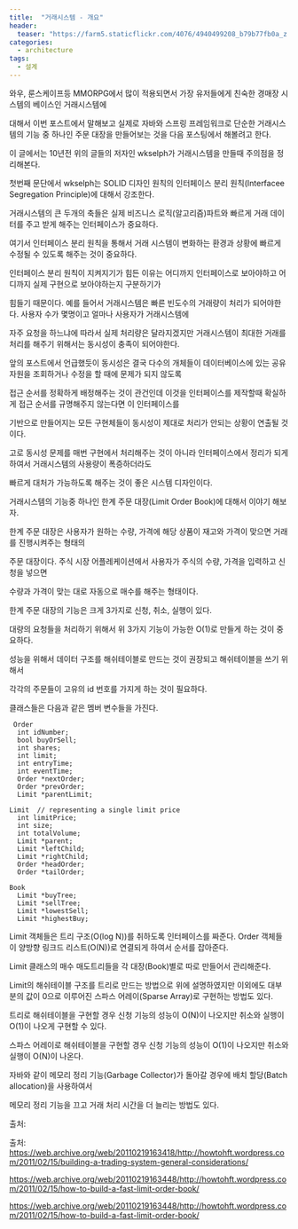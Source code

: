 ```yaml
---
title:  "거래시스템 - 개요"
header:
  teaser: "https://farm5.staticflickr.com/4076/4940499208_b79b77fb0a_z.jpg"
categories: 
  - architecture
tags:
  - 설계
---
```


   와우, 룬스케이프등 MMORPG에서 많이 적용되면서 가장 유저들에게 친숙한 경매장 시스템의 베이스인 거래시스템에
  
 대해서 이번 포스트에서 말해보고 실제로 자바와 스프링 프레임워크로 단순한 거래시스템의 기능 중 하나인 주문 대장을 만들어보는 것을 다음 포스팅에서 해볼려고 한다.
 
 이 글에서는 10년전 위의 글들의 저자인 wkselph가 거래시스템을 만들때 주의점을 정리해본다.
 
 첫번째 문단에서 wkselph는 SOLID 디자인 원칙의 인터페이스 분리 원칙(Interfacee Segregation Principle)에 대해서 강조한다.
 
 거래시스템의 큰 두개의 축들은 실제 비즈니스 로직(알고리즘)파트와 빠르게 거래 데이터를 주고 받게 해주는 인터페이스가 중요하다.
 
 여기서 인터페이스 분리 원칙을 통해서 거래 시스템이 변화하는 환경과 상황에 빠르게 수정될 수 있도록 해주는 것이 중요하다.
 
   인터페이스 분리 원칙이 지켜지기가 힘든 이유는 어디까지 인터페이스로 보아야하고 어디까지 실제 구현으로 보아야하는지 구분하기가
   
 힘들기 때문이다. 예를 들어서 거래시스템은 빠른 빈도수의 거래량이 처리가 되어야한다. 사용자 수가 몇명이고 얼마나 사용자가 거래시스템에
 
 자주 요청을 하느냐에 따라서 실제 처리량은 달라지겠지만 거래시스템이 최대한 거래를 처리를 해주기 위해서는 동시성이 충족이 되어야한다.
 
   앞의 포스트에서 언급했듯이 동시성은 결국 다수의 개체들이 데이터베이스에 있는 공유자원을 조회하거나 수정을 할 때에 문제가 되지 않도록
   
 접근 순서를 정확하게 배정해주는 것이 관건인데 이것을 인터페이스를 제작할때 확실하게 접근 순서를 규명해주지 않는다면 이 인터페이스를
 
 기반으로 만들어지는 모든 구현체들이 동시성이 제대로 처리가 안되는 상황이 연출될 것 이다.
 
   고로 동시성 문제를 매번 구현에서 처리해주는 것이 아니라 인터페이스에서 정리가 되게 하여서 거래시스템의 사용량이 폭증하더라도
   
 빠르게 대처가 가능하도록 해주는 것이 좋은 시스템 디자인이다.
 
   
   
   거래시스템의 기능중 하나인 한계 주문 대장(Limit Order Book)에 대해서 이야기 해보자.
   
 한계 주문 대장은 사용자가 원하는 수량, 가격에 해당 상품이 재고와 가격이 맞으면 거래를 진행시켜주는 형태의
 
 주문 대장이다. 주식 시장 어플레케이션에서 사용자가 주식의 수량, 가격을 입력하고 신청을 넣으면 
 
 수량과 가격이 맞는 대로 자동으로 매수를 해주는 형태이다.
 
   한계 주문 대장의 기능은 크게 3가지로 신청, 취소, 실행이 있다.
   
 대량의 요청들을 처리하기 위해서 위 3가지 기능이 가능한 O(1)로 만들게 하는 것이 중요하다.
 
 성능을 위해서 데이터 구조를 해쉬테이블로 만드는 것이 권장되고 해쉬테이블을 쓰기 위해서
 
 각각의 주문들이 고유의 id 번호를 가지게 하는 것이 필요하다.
 
 클래스들은 다음과 같은 멤버 변수들을 가진다.
 
     Order
      int idNumber;
      bool buyOrSell;
      int shares;
      int limit;
      int entryTime;
      int eventTime;
      Order *nextOrder;
      Order *prevOrder;
      Limit *parentLimit;

    Limit  // representing a single limit price
      int limitPrice;
      int size;
      int totalVolume;
      Limit *parent;
      Limit *leftChild;
      Limit *rightChild;
      Order *headOrder;
      Order *tailOrder;

    Book
      Limit *buyTree;
      Limit *sellTree;
      Limit *lowestSell;
      Limit *highestBuy;

 Limit 객체들은 트리 구조(O(log N))를 취하도록 인터페이스를 짜준다. Order 객체들이 양방향 링크드 리스트(O(N))로 연결되게 하여서 순서를 잡아준다. 
 
 Limit 클래스의 매수 매도트리들을 각 대장(Book)별로 따로 만들어서 관리해준다.
 
 Limit의 해쉬테이블 구조를 트리로 만드는 방법으로 위에 설명하였지만 이외에도 대부분의 값이 0으로 이루어진 스파스 어레이(Sparse Array)로 구현하는 방법도 있다.
 
 트리로 해쉬테이블을 구현할 경우 신청 기능의 성능이 O(N)이 나오지만 취소와 실행이 O(1)이 나오게 구현할 수 있다.
 
 스파스 어레이로 해쉬테이블을 구현할 경우 신청 기능의 성능이 O(1)이 나오지만 취소와 실행이 O(N)이 나온다.
 
 
 
   자바와 같이 메모리 정리 기능(Garbage Collector)가 돌아갈 경우에 배치 할당(Batch allocation)을 사용하여서
   
 메모리 정리 기능을 끄고 거래 처리 시간을 더 늘리는 방법도 있다.
   
  
출처:

출처: https://web.archive.org/web/20110219163418/http://howtohft.wordpress.com/2011/02/15/building-a-trading-system-general-considerations/

https://web.archive.org/web/20110219163448/http://howtohft.wordpress.com/2011/02/15/how-to-build-a-fast-limit-order-book/

https://web.archive.org/web/20110219163448/http://howtohft.wordpress.com/2011/02/15/how-to-build-a-fast-limit-order-book/